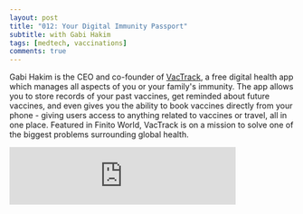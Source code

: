 ```yaml
---
layout: post
title: "012: Your Digital Immunity Passport"
subtitle: with Gabi Hakim
tags: [medtech, vaccinations]
comments: true
---
```


Gabi Hakim is the CEO and co-founder of [VacTrack](https://www.vactrackportal.com/), a free digital health app which manages all aspects of you or your family's immunity. The app allows you to store records of your past vaccines, get reminded about future vaccines, and even gives you the ability to book vaccines directly from your phone - giving users access to anything related to vaccines or travel, all in one place. Featured in Finito World, VacTrack is on a mission to solve one of the biggest problems surrounding global health.

<iframe src="https://anchor.fm/herethefuture/embed/episodes/012-Your-Digital-Immunity-Passport---Gabriella-Hakim-eob2io" height="102px" width="400px" frameborder="0" scrolling="no"></iframe>